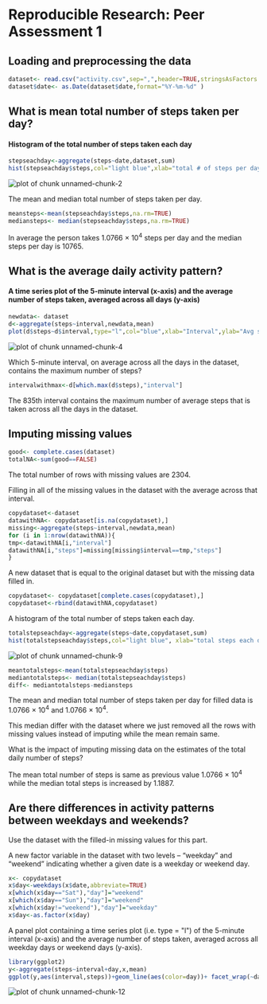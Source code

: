 # Reproducible Research: Peer Assessment 1


## Loading and preprocessing the data



```r
dataset<- read.csv("activity.csv",sep=",",header=TRUE,stringsAsFactors = FALSE)
dataset$date<- as.Date(dataset$date,format="%Y-%m-%d" )
```

## What is mean total number of steps taken per day?
#### Histogram of the total number of steps taken each day

```r
stepseachday<-aggregate(steps~date,dataset,sum)
hist(stepseachday$steps,col="light blue",xlab="total # of steps per day", main="Histogram of total # of steps taken each day")
```

![plot of chunk unnamed-chunk-2](figure/unnamed-chunk-2.png) 

The mean and median total number of steps taken per day.


```r
meansteps<-mean(stepseachday$steps,na.rm=TRUE)
mediansteps<- median(stepseachday$steps,na.rm=TRUE)
```

In average the person takes 1.0766 &times; 10<sup>4</sup> steps per day and the median steps per day is 10765.

## What is the average daily activity pattern?
#### A time series plot of the 5-minute interval (x-axis) and the average number of steps taken, averaged across all days (y-axis)

```r
newdata<- dataset
d<-aggregate(steps~interval,newdata,mean)
plot(d$steps~d$interval,type="l",col="blue",xlab="Interval",ylab="Avg steps per interval", main="Time series plot ")
```

![plot of chunk unnamed-chunk-4](figure/unnamed-chunk-4.png) 

Which 5-minute interval, on average across all the days in the dataset, contains the maximum number of steps?


```r
intervalwithmax<-d[which.max(d$steps),"interval"]
```

The 835th interval contains the maximum number of  average steps that is taken across all the days in the dataset.

## Imputing missing values

```r
good<- complete.cases(dataset)
totalNA<-sum(good==FALSE)
```
The total number of rows with missing values are 2304.

Filling in all of the missing values in the dataset with the average across that interval.


```r
copydataset<-dataset
datawithNA<- copydataset[is.na(copydataset),]
missing<-aggregate(steps~interval,newdata,mean)
for (i in 1:nrow(datawithNA)){
tmp<-datawithNA[i,"interval"]
datawithNA[i,"steps"]=missing[missing$interval==tmp,"steps"]
}
```

A new dataset that is equal to the original dataset but with the missing data filled in.


```r
copydataset<- copydataset[complete.cases(copydataset),]
copydataset<-rbind(datawithNA,copydataset)
```

A histogram of the total number of steps taken each day.  


```r
totalstepseachday<-aggregate(steps~date,copydataset,sum)
hist(totalstepseachday$steps,col="light blue", xlab="total steps each day", main="histogram of the total number of steps taken each day")
```

![plot of chunk unnamed-chunk-9](figure/unnamed-chunk-9.png) 


```r
meantotalsteps<-mean(totalstepseachday$steps)
mediantotalsteps<- median(totalstepseachday$steps)
diff<- mediantotalsteps-mediansteps
```

The mean and median total number of steps taken per day for filled data is 1.0766 &times; 10<sup>4</sup> and 1.0766 &times; 10<sup>4</sup>.

This median differ with the dataset where we just removed all the rows with missing values instead of imputing while the mean remain same. 

What is the impact of imputing missing data on the estimates of the total daily number of steps?

The mean total number of steps is same as previous value 1.0766 &times; 10<sup>4</sup> while the median total steps is  increased by 1.1887. 

## Are there differences in activity patterns between weekdays and weekends?

Use the dataset with the filled-in missing values for this part.

A new factor variable in the dataset with two levels – “weekday” and “weekend” indicating whether a given date is a weekday or weekend day.


```r
x<- copydataset
x$day<-weekdays(x$date,abbreviate=TRUE)
x[which(x$day=="Sat"),"day"]="weekend"
x[which(x$day=="Sun"),"day"]="weekend"
x[which(x$day!="weekend"),"day"]="weekday"
x$day<-as.factor(x$day)
```

A panel plot containing a time series plot (i.e. type = "l") of the 5-minute interval (x-axis) and the average number of steps taken, averaged across all weekday days or weekend days (y-axis). 


```r
library(ggplot2)
y<-aggregate(steps~interval+day,x,mean)
ggplot(y,aes(interval,steps))+geom_line(aes(color=day))+ facet_wrap(~day,nrow=2)+theme_bw()+theme(panel.grid.major=element_blank(),panel.grid.minor=element_blank(),strip.background = element_rect( fill="#F5DEC1"))
```

![plot of chunk unnamed-chunk-12](figure/unnamed-chunk-12.png) 
